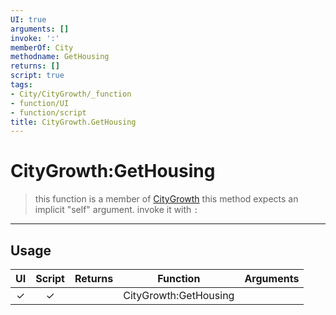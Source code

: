 ```yaml
---
UI: true
arguments: []
invoke: ':'
memberOf: City
methodname: GetHousing
returns: []
script: true
tags:
- City/CityGrowth/_function
- function/UI
- function/script
title: CityGrowth.GetHousing
---
```

# CityGrowth:GetHousing
> this function is a member of [CityGrowth](civ-6/lua/CityGrowth.md)
> this method expects an implicit "self" argument. invoke it with `:`
-----
## Usage
|  UI | Script | Returns | Function | Arguments |
|:---:|:------:|-------:|:--------:|:---------|
|✓|✓||CityGrowth:GetHousing||
